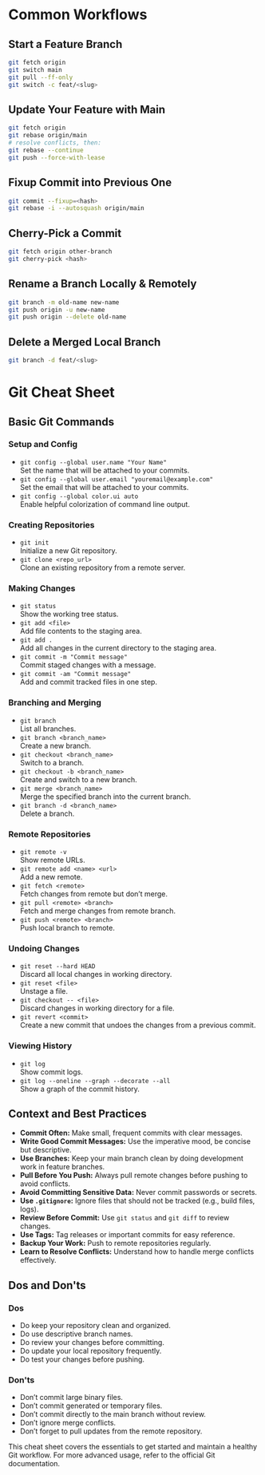 # Common Workflows

## Start a Feature Branch
```bash
git fetch origin
git switch main
git pull --ff-only
git switch -c feat/<slug>
```

## Update Your Feature with Main
```bash
git fetch origin
git rebase origin/main
# resolve conflicts, then:
git rebase --continue
git push --force-with-lease
```

## Fixup Commit into Previous One
```bash
git commit --fixup=<hash>
git rebase -i --autosquash origin/main
```

## Cherry-Pick a Commit
```bash
git fetch origin other-branch
git cherry-pick <hash>
```

## Rename a Branch Locally & Remotely
```bash
git branch -m old-name new-name
git push origin -u new-name
git push origin --delete old-name
```

## Delete a Merged Local Branch
```bash
git branch -d feat/<slug>
```

# Git Cheat Sheet

## Basic Git Commands

### Setup and Config
- `git config --global user.name "Your Name"`  
  Set the name that will be attached to your commits.
- `git config --global user.email "youremail@example.com"`  
  Set the email that will be attached to your commits.
- `git config --global color.ui auto`  
  Enable helpful colorization of command line output.

### Creating Repositories
- `git init`  
  Initialize a new Git repository.
- `git clone <repo_url>`  
  Clone an existing repository from a remote server.

### Making Changes
- `git status`  
  Show the working tree status.
- `git add <file>`  
  Add file contents to the staging area.
- `git add .`  
  Add all changes in the current directory to the staging area.
- `git commit -m "Commit message"`  
  Commit staged changes with a message.
- `git commit -am "Commit message"`  
  Add and commit tracked files in one step.

### Branching and Merging
- `git branch`  
  List all branches.
- `git branch <branch_name>`  
  Create a new branch.
- `git checkout <branch_name>`  
  Switch to a branch.
- `git checkout -b <branch_name>`  
  Create and switch to a new branch.
- `git merge <branch_name>`  
  Merge the specified branch into the current branch.
- `git branch -d <branch_name>`  
  Delete a branch.

### Remote Repositories
- `git remote -v`  
  Show remote URLs.
- `git remote add <name> <url>`  
  Add a new remote.
- `git fetch <remote>`  
  Fetch changes from remote but don’t merge.
- `git pull <remote> <branch>`  
  Fetch and merge changes from remote branch.
- `git push <remote> <branch>`  
  Push local branch to remote.

### Undoing Changes
- `git reset --hard HEAD`  
  Discard all local changes in working directory.
- `git reset <file>`  
  Unstage a file.
- `git checkout -- <file>`  
  Discard changes in working directory for a file.
- `git revert <commit>`  
  Create a new commit that undoes the changes from a previous commit.

### Viewing History
- `git log`  
  Show commit logs.
- `git log --oneline --graph --decorate --all`  
  Show a graph of the commit history.

## Context and Best Practices

- **Commit Often:** Make small, frequent commits with clear messages.
- **Write Good Commit Messages:** Use the imperative mood, be concise but descriptive.
- **Use Branches:** Keep your main branch clean by doing development work in feature branches.
- **Pull Before You Push:** Always pull remote changes before pushing to avoid conflicts.
- **Avoid Committing Sensitive Data:** Never commit passwords or secrets.
- **Use `.gitignore`:** Ignore files that should not be tracked (e.g., build files, logs).
- **Review Before Commit:** Use `git status` and `git diff` to review changes.
- **Use Tags:** Tag releases or important commits for easy reference.
- **Backup Your Work:** Push to remote repositories regularly.
- **Learn to Resolve Conflicts:** Understand how to handle merge conflicts effectively.

## Dos and Don'ts

### Dos
- Do keep your repository clean and organized.
- Do use descriptive branch names.
- Do review your changes before committing.
- Do update your local repository frequently.
- Do test your changes before pushing.

### Don'ts
- Don’t commit large binary files.
- Don’t commit generated or temporary files.
- Don’t commit directly to the main branch without review.
- Don’t ignore merge conflicts.
- Don’t forget to pull updates from the remote repository.

This cheat sheet covers the essentials to get started and maintain a healthy Git workflow. For more advanced usage, refer to the official Git documentation.
